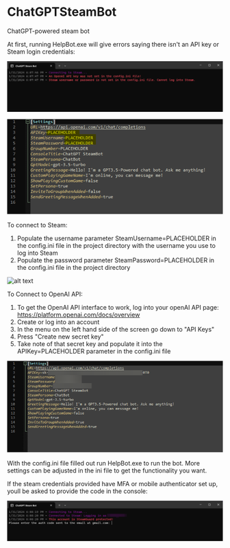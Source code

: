 # ChatGPTSteamBot
ChatGPT-powered steam bot

At first, running HelpBot.exe will give errors saying there isn't an API key or Steam login credentials: 

![alt text](Pictures/Before_Setting_Key_And_Login.png)

![alt text](Pictures/Before_Configured.png)

To connect to Steam:

1. Populate the username parameter SteamUsername=PLACEHOLDER in the config.ini file in the project directory with the username you use to log into Steam
2. Populate the password parameter SteamPassword=PLACEHOLDER in the config.ini file in the project directory

![alt text](https://github.com/[username]/[reponame]/blob/[branch]/image.jpg?raw=true)

To Connect to OpenAI API:

1. To get the OpenAI API interface to work, log into your openAI API page: https://platform.openai.com/docs/overview
2. Create or log into an account
3. In the menu on the left hand side of the screen go down to "API Keys"
4. Press "Create new secret key"
5. Take note of that secret key and populate it into the APIKey=PLACEHOLDER parameter in the config.ini file

![alt text](Pictures/After_Configured.png)

With the config.ini file filled out run HelpBot.exe to run the bot. More settings can be adjusted in the ini file to get the functionality you want. 

If the steam credentials provided have MFA or mobile authenticator set up, youll be asked to provide the code in the console: 

![alt text](Pictures/SteamGuard_Needed.png)


